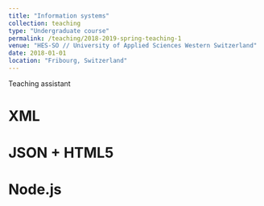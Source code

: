 ```yaml
---
title: "Information systems"
collection: teaching
type: "Undergraduate course"
permalink: /teaching/2018-2019-spring-teaching-1
venue: "HES-SO // University of Applied Sciences Western Switzerland"
date: 2018-01-01
location: "Fribourg, Switzerland"
---
```


Teaching assistant

XML
======

JSON + HTML5
======

Node.js
======
